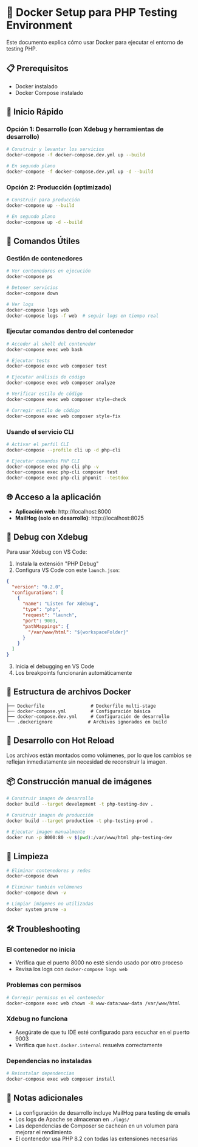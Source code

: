 # 🐳 Docker Setup para PHP Testing Environment

Este documento explica cómo usar Docker para ejecutar el entorno de testing PHP.

## 📋 Prerequisitos

- Docker instalado
- Docker Compose instalado

## 🚀 Inicio Rápido

### Opción 1: Desarrollo (con Xdebug y herramientas de desarrollo)

```bash
# Construir y levantar los servicios
docker-compose -f docker-compose.dev.yml up --build

# En segundo plano
docker-compose -f docker-compose.dev.yml up -d --build
```

### Opción 2: Producción (optimizado)

```bash
# Construir para producción
docker-compose up --build

# En segundo plano
docker-compose up -d --build
```

## 🔧 Comandos Útiles

### Gestión de contenedores

```bash
# Ver contenedores en ejecución
docker-compose ps

# Detener servicios
docker-compose down

# Ver logs
docker-compose logs web
docker-compose logs -f web  # seguir logs en tiempo real
```

### Ejecutar comandos dentro del contenedor

```bash
# Acceder al shell del contenedor
docker-compose exec web bash

# Ejecutar tests
docker-compose exec web composer test

# Ejecutar análisis de código
docker-compose exec web composer analyze

# Verificar estilo de código
docker-compose exec web composer style-check

# Corregir estilo de código
docker-compose exec web composer style-fix
```

### Usando el servicio CLI

```bash
# Activar el perfil CLI
docker-compose --profile cli up -d php-cli

# Ejecutar comandos PHP CLI
docker-compose exec php-cli php -v
docker-compose exec php-cli composer test
docker-compose exec php-cli phpunit --testdox
```

## 🌐 Acceso a la aplicación

- **Aplicación web**: http://localhost:8000
- **MailHog (solo en desarrollo)**: http://localhost:8025

## 🐛 Debug con Xdebug

Para usar Xdebug con VS Code:

1. Instala la extensión "PHP Debug"
2. Configura VS Code con este `launch.json`:

```json
{
  "version": "0.2.0",
  "configurations": [
    {
      "name": "Listen for Xdebug",
      "type": "php",
      "request": "launch",
      "port": 9003,
      "pathMappings": {
        "/var/www/html": "${workspaceFolder}"
      }
    }
  ]
}
```

3. Inicia el debugging en VS Code
4. Los breakpoints funcionarán automáticamente

## 📁 Estructura de archivos Docker

```
├── Dockerfile                 # Dockerfile multi-stage
├── docker-compose.yml         # Configuración básica
├── docker-compose.dev.yml     # Configuración de desarrollo
└── .dockerignore             # Archivos ignorados en build
```

## 🔄 Desarrollo con Hot Reload

Los archivos están montados como volúmenes, por lo que los cambios se reflejan inmediatamente sin necesidad de reconstruir la imagen.

## 📦 Construcción manual de imágenes

```bash
# Construir imagen de desarrollo
docker build --target development -t php-testing-dev .

# Construir imagen de producción
docker build --target production -t php-testing-prod .

# Ejecutar imagen manualmente
docker run -p 8000:80 -v $(pwd):/var/www/html php-testing-dev
```

## 🧹 Limpieza

```bash
# Eliminar contenedores y redes
docker-compose down

# Eliminar también volúmenes
docker-compose down -v

# Limpiar imágenes no utilizadas
docker system prune -a
```

## 🛠️ Troubleshooting

### El contenedor no inicia

- Verifica que el puerto 8000 no esté siendo usado por otro proceso
- Revisa los logs con `docker-compose logs web`

### Problemas con permisos

```bash
# Corregir permisos en el contenedor
docker-compose exec web chown -R www-data:www-data /var/www/html
```

### Xdebug no funciona

- Asegúrate de que tu IDE esté configurado para escuchar en el puerto 9003
- Verifica que `host.docker.internal` resuelva correctamente

### Dependencias no instaladas

```bash
# Reinstalar dependencias
docker-compose exec web composer install
```

## 📝 Notas adicionales

- La configuración de desarrollo incluye MailHog para testing de emails
- Los logs de Apache se almacenan en `./logs/`
- Las dependencias de Composer se cachean en un volumen para mejorar el rendimiento
- El contenedor usa PHP 8.2 con todas las extensiones necesarias

